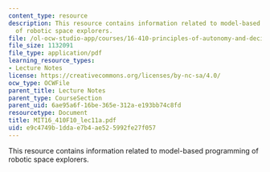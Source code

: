 ```yaml
---
content_type: resource
description: This resource contains information related to model-based programming
  of robotic space explorers.
file: /ol-ocw-studio-app/courses/16-410-principles-of-autonomy-and-decision-making-fall-2010/e9c4749b1ddae7b4ae525992fe27f057_MIT16_410F10_lec11a.pdf
file_size: 1132091
file_type: application/pdf
learning_resource_types:
- Lecture Notes
license: https://creativecommons.org/licenses/by-nc-sa/4.0/
ocw_type: OCWFile
parent_title: Lecture Notes
parent_type: CourseSection
parent_uid: 6ae95a6f-16be-365e-312a-e193bb74c8fd
resourcetype: Document
title: MIT16_410F10_lec11a.pdf
uid: e9c4749b-1dda-e7b4-ae52-5992fe27f057
---
```

This resource contains information related to model-based programming of robotic space explorers.